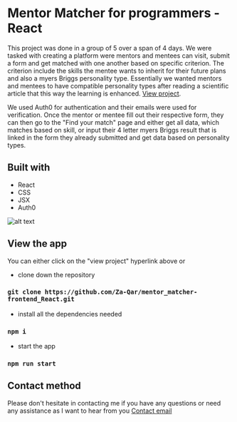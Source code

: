 # Mentor Matcher for programmers - React

This project was done in a group of 5 over a span of 4 days. We were tasked with creating a platform were mentors and mentees can visit, submit a form and get matched with one another based on specific criterion. The criterion include the skills the mentee wants to inherit for their future plans and also a myers Briggs personality type. Essentially we wanted mentors and mentees to have compatible personality types after reading a scientific article that this way the learning is enhanced. [View project]( https://mentor-matcher.netlify.app).

We used Auth0 for authentication and their emails were used for verification. Once the mentor or mentee fill out their respective form, they can then go to the "Find your match" page and either get all data, which matches based on skill, or input their 4 letter myers Briggs result that is linked in the form they already submitted and get data based on personality types.

## Built with

* React
* CSS
* JSX
* Auth0

![alt text](https://i.imgur.com/OOyrPUV.png)

## View the app

You can either click on the "view project" hyperlink above or 

* clone down the repository
### `git clone https://github.com/Za-Qar/mentor_matcher-frontend_React.git`

* install all the dependencies needed
### `npm i`

* start the app
### `npm run start`

## Contact method

Please don't hesitate in contacting me if you have any questions or need any assistance as I want to hear from you
[Contact email](mailto:za.qa@outlook.com?subject=[GitHub]%20Mentor%20Matcher)
